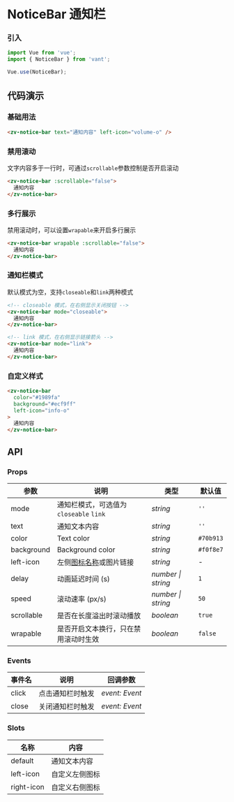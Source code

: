 # NoticeBar 通知栏

### 引入

```js
import Vue from 'vue';
import { NoticeBar } from 'vant';

Vue.use(NoticeBar);
```

## 代码演示

### 基础用法

```html
<zv-notice-bar text="通知内容" left-icon="volume-o" />
```

### 禁用滚动

文字内容多于一行时，可通过`scrollable`参数控制是否开启滚动

```html
<zv-notice-bar :scrollable="false">
  通知内容
</zv-notice-bar>
```

### 多行展示

禁用滚动时，可以设置`wrapable`来开启多行展示

```html
<zv-notice-bar wrapable :scrollable="false">
  通知内容
</zv-notice-bar>
```

### 通知栏模式

默认模式为空，支持`closeable`和`link`两种模式

```html
<!-- closeable 模式，在右侧显示关闭按钮 -->
<zv-notice-bar mode="closeable">
  通知内容
</zv-notice-bar>

<!-- link 模式，在右侧显示链接箭头 -->
<zv-notice-bar mode="link">
  通知内容
</zv-notice-bar>
```

### 自定义样式

```html
<zv-notice-bar
  color="#1989fa"
  background="#ecf9ff"
  left-icon="info-o"
>
  通知内容
</zv-notice-bar>
```

## API

### Props

| 参数 | 说明 | 类型 | 默认值 |
|------|------|------|------|
| mode | 通知栏模式，可选值为 `closeable` `link` | *string* | `''` |
| text | 通知文本内容 | *string* | `''` |
| color | Text color | *string* | `#70b913` |
| background | Background color | *string* | `#f0f8e7` |
| left-icon | 左侧[图标名称](#/zh-CN/icon)或图片链接 | *string* | - |
| delay | 动画延迟时间 (s) | *number \| string* | `1` |
| speed | 滚动速率 (px/s) | *number \| string* | `50` |
| scrollable | 是否在长度溢出时滚动播放 | *boolean* | `true` |
| wrapable | 是否开启文本换行，只在禁用滚动时生效 | *boolean* | `false` |

### Events

| 事件名 | 说明 | 回调参数 |
|------|------|------|
| click | 点击通知栏时触发 | *event: Event* |
| close | 关闭通知栏时触发 | *event: Event* |

### Slots

| 名称 | 内容 |
|------|------|
| default | 通知文本内容 |
| left-icon | 自定义左侧图标 |
| right-icon | 自定义右侧图标 |
